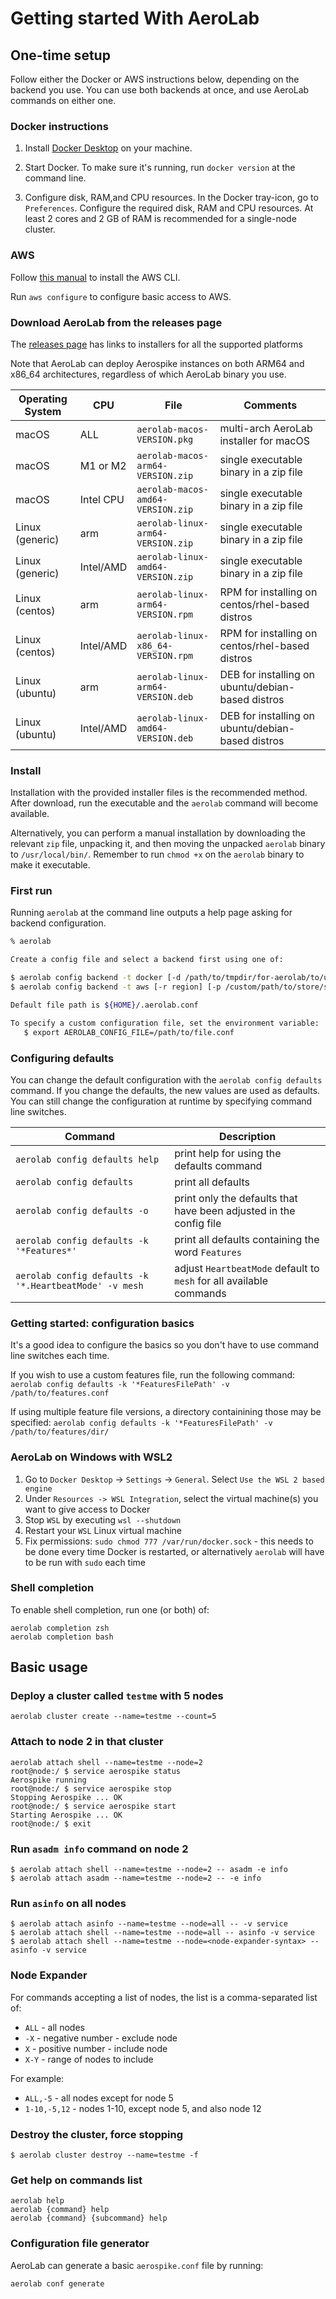 # Getting started With AeroLab

## One-time setup

Follow either the Docker or AWS instructions below, depending on the backend you use.
You can use both backends at once, and use AeroLab commands on either one.

### Docker instructions

1. Install [Docker Desktop](https://www.docker.com/products/docker-desktop/) on your machine.

2. Start Docker. To make sure it's running, run `docker version` at the command line.

3. Configure disk, RAM,and CPU resources. In the Docker tray-icon, go to `Preferences`. Configure the required disk, RAM and CPU resources. At least 2 cores and 2 GB of RAM is recommended for a single-node cluster.

### AWS

Follow [this manual](https://docs.aws.amazon.com/cli/latest/userguide/getting-started-install.html) to install the AWS CLI.

Run `aws configure` to configure basic access to AWS.

### Download AeroLab from the releases page

The [releases page](https://github.com/aerospike/aerolab/releases) has links to installers for all the
supported platforms

Note that AeroLab can deploy Aerospike instances on both ARM64 and x86_64 architectures,
regardless of which AeroLab binary you use.

Operating System | CPU | File | Comments
--- | --- | --- | ---
macOS | ALL | `aerolab-macos-VERSION.pkg` | multi-arch AeroLab installer for macOS
macOS | M1 or M2 | `aerolab-macos-arm64-VERSION.zip` | single executable binary in a zip file
macOS | Intel CPU | `aerolab-macos-amd64-VERSION.zip` | single executable binary in a zip file
Linux (generic) | arm | `aerolab-linux-arm64-VERSION.zip` | single executable binary in a zip file
Linux (generic) | Intel/AMD | `aerolab-linux-amd64-VERSION.zip` | single executable binary in a zip file
Linux (centos) | arm | `aerolab-linux-arm64-VERSION.rpm` | RPM for installing on centos/rhel-based distros
Linux (centos) | Intel/AMD | `aerolab-linux-x86_64-VERSION.rpm` | RPM for installing on centos/rhel-based distros
Linux (ubuntu) | arm | `aerolab-linux-arm64-VERSION.deb` | DEB for installing on ubuntu/debian-based distros
Linux (ubuntu) | Intel/AMD | `aerolab-linux-amd64-VERSION.deb` | DEB for installing on ubuntu/debian-based distros

### Install

Installation with the provided installer files is the recommended method. After download, run the executable
and the `aerolab` command will become available.

Alternatively, you can perform a manual installation by downloading the relevant `zip` file, unpacking it,
and then moving the unpacked `aerolab` binary to `/usr/local/bin/`. Remember to run `chmod +x` on the `aerolab`
binary to make it executable.

### First run

Running `aerolab` at the command line outputs a help page asking for backend configuration.

```bash
% aerolab

Create a config file and select a backend first using one of:

$ aerolab config backend -t docker [-d /path/to/tmpdir/for-aerolab/to/use]
$ aerolab config backend -t aws [-r region] [-p /custom/path/to/store/ssh/keys/in/] [-d /path/to/tmpdir/for-aerolab/to/use]

Default file path is ${HOME}/.aerolab.conf

To specify a custom configuration file, set the environment variable:
   $ export AEROLAB_CONFIG_FILE=/path/to/file.conf
```

### Configuring defaults

You can change the default configuration with the `aerolab config defaults` command. If you
change the defaults, the new values are used as defaults. You can still change the
configuration at runtime by specifying command line switches.

Command | Description
--- | ---
`aerolab config defaults help` | print help for using the defaults command
`aerolab config defaults` | print all defaults
`aerolab config defaults -o` | print only the defaults that have been adjusted in the config file
`aerolab config defaults -k '*Features*'` | print all defaults containing the word `Features`
`aerolab config defaults -k '*.HeartbeatMode' -v mesh` | adjust `HeartbeatMode` default to `mesh` for all available commands

### Getting started: configuration basics

It's a good idea to configure the basics so you don't have to use command line switches each time.

If you wish to use a custom features file, run the following command:
`aerolab config defaults -k '*FeaturesFilePath' -v /path/to/features.conf`

If using multiple feature file versions, a directory containining those may be specified: `aerolab config defaults -k '*FeaturesFilePath' -v /path/to/features/dir/`

### AeroLab on Windows with WSL2

1. Go to `Docker Desktop` -> `Settings` -> `General`.  Select `Use the WSL 2 based engine`
2. Under `Resources -> WSL Integration`, select the virtual machine(s) you want to give access to Docker
3. Stop `WSL` by executing `wsl --shutdown`
4. Restart your `WSL` Linux virtual machine
5. Fix permissions: `sudo chmod 777 /var/run/docker.sock` - this needs to be done every time Docker is restarted, or alternatively `aerolab` will have to be run with `sudo` each time

### Shell completion

To enable shell completion, run one (or both) of:

```
aerolab completion zsh
aerolab completion bash
```

## Basic usage

### Deploy a cluster called `testme` with 5 nodes
```
aerolab cluster create --name=testme --count=5
```

### Attach to node 2 in that cluster
```
aerolab attach shell --name=testme --node=2
root@node:/ $ service aerospike status
Aerospike running
root@node:/ $ service aerospike stop
Stopping Aerospike ... OK
root@node:/ $ service aerospike start
Starting Aerospike ... OK
root@node:/ $ exit
```

### Run `asadm info` command on node 2
```
$ aerolab attach shell --name=testme --node=2 -- asadm -e info
$ aerolab attach asadm --name=testme --node=2 -- -e info
```

### Run `asinfo` on all nodes
```
$ aerolab attach asinfo --name=testme --node=all -- -v service
$ aerolab attach shell --name=testme --node=all -- asinfo -v service
$ aerolab attach shell --name=testme --node=<node-expander-syntax> -- asinfo -v service
```

### Node Expander

For commands accepting a list of nodes, the list is a comma-separated list of:
* `ALL` - all nodes
* `-X` - negative number - exclude node
* `X` - positive number - include node
* `X-Y` - range of nodes to include

For example:
* `ALL,-5` - all nodes except for node 5
* `1-10,-5,12` - nodes 1-10, except node 5, and also node 12

### Destroy the cluster, force stopping
```
$ aerolab cluster destroy --name=testme -f
```

### Get help on commands list

```
aerolab help
aerolab {command} help
aerolab {command} {subcommand} help
```

### Configuration file generator

AeroLab can generate a basic `aerospike.conf` file by running:

````
aerolab conf generate
````
